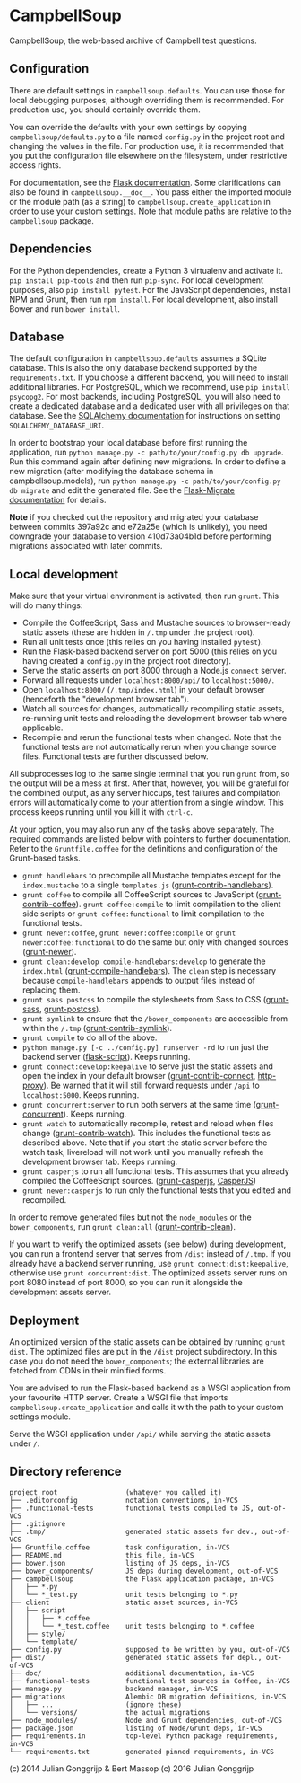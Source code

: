 CampbellSoup
============
CampbellSoup, the web-based archive of Campbell test questions.

Configuration
-------------
There are default settings in `campbellsoup.defaults`. You can use those for local debugging purposes, although overriding them is recommended. For production use, you should certainly override them.

You can override the defaults with your own settings by copying `campbellsoup/defaults.py` to a file named `config.py` in the project root and changing the values in the file. For production use, it is recommended that you put the configuration file elsewhere on the filesystem, under restrictive access rights.

For documentation, see the [Flask documentation][1]. Some clarifications can also be found in `campbellsoup.__doc__`. You pass either the imported module or the module path (as a string) to `campbellsoup.create_application` in order to use your custom settings. Note that module paths are relative to the `campbellsoup` package.

Dependencies
------------
For the Python dependencies, create a Python 3 virtualenv and activate it. `pip install pip-tools` and then run `pip-sync`. For local development purposes, also `pip install pytest`. For the JavaScript dependencies, install NPM and Grunt, then run `npm install`. For local development, also install Bower and run `bower install`.

Database
--------
The default configuration in `campbellsoup.defaults` assumes a SQLite database. This is also the only database backend supported by the `requirements.txt`. If you choose a different backend, you will need to install additional libraries. For PostgreSQL, which we recommend, use `pip install psycopg2`. For most backends, including PostgreSQL, you will also need to create a dedicated database and a dedicated user with all privileges on that database. See the [SQLAlchemy documentation][2] for instructions on setting `SQLALCHEMY_DATABASE_URI`.

In order to bootstrap your local database before first running the application, run `python manage.py -c path/to/your/config.py db upgrade`. Run this command again after defining new migrations. In order to define a new migration (after modifying the database schema in campbellsoup.models), run `python manage.py -c path/to/your/config.py db migrate` and edit the generated file. See the [Flask-Migrate documentation][14] for details.

**Note** if you checked out the repository and migrated your database between commits 397a92c and e72a25e (which is unlikely), you need downgrade your database to version 410d73a04b1d before performing migrations associated with later commits.

Local development
-----------------
Make sure that your virtual environment is activated, then run `grunt`. This will do many things:

  - Compile the CoffeeScript, Sass and Mustache sources to browser-ready static assets (these are hidden in `/.tmp` under the project root).
  - Run all unit tests once (this relies on you having installed `pytest`).
  - Run the Flask-based backend server on port 5000 (this relies on you having created a `config.py` in the project root directory).
  - Serve the static asserts on port 8000 through a Node.js `connect` server.
  - Forward all requests under `localhost:8000/api/` to `localhost:5000/`.
  - Open `localhost:8000/` (`/.tmp/index.html`) in your default browser (henceforth the "development browser tab").
  - Watch all sources for changes, automatically recompiling static assets, re-running unit tests and reloading the development browser tab where applicable.
  - Recompile and rerun the functional tests when changed. Note that the functional tests are not automatically rerun when you change source files. Functional tests are further discussed below.

All subprocesses log to the same single terminal that you run `grunt` from, so the output will be a mess at first. After that, however, you will be grateful for the combined output, as any server hiccups, test failures and compilation errors will automatically come to your attention from a single window. This process keeps running until you kill it with `ctrl-c`.

At your option, you may also run any of the tasks above separately. The required commands are listed below with pointers to further documentation. Refer to the `Gruntfile.coffee` for the definitions and configuration of the Grunt-based tasks.

  - `grunt handlebars` to precompile all Mustache templates except for the `index.mustache` to a single `templates.js` ([grunt-contrib-handlebars][13]).
  - `grunt coffee` to compile all CoffeeScript sources to JavaScript ([grunt-contrib-coffee][3]). `grunt coffee:compile` to limit compilation to the client side scripts or `grunt coffee:functional` to limit compilation to the functional tests.
  - `grunt newer:coffee`, `grunt newer:coffee:compile` or `grunt newer:coffee:functional` to do the same but only with changed sources ([grunt-newer][15]).
  - `grunt clean:develop compile-handlebars:develop` to generate the `index.html` ([grunt-compile-handlebars][4]). The `clean` step is necessary because `compile-handlebars` appends to output files instead of replacing them.
  - `grunt sass postcss` to compile the stylesheets from Sass to CSS ([grunt-sass][18], [grunt-postcss][19]).
  - `grunt symlink` to ensure that the `/bower_components` are accessible from within the `/.tmp` ([grunt-contrib-symlink][6]).
  - `grunt compile` to do all of the above.
  - `python manage.py [-c ../config.py] runserver -rd` to run just the backend server ([flask-script][12]). Keeps running.
  - `grunt connect:develop:keepalive` to serve just the static assets and open the index in your default browser ([grunt-contrib-connect][7], [http-proxy][8]). Be warned that it will still forward requests under `/api` to `localhost:5000`. Keeps running.
  - `grunt concurrent:server` to run both servers at the same time ([grunt-concurrent][9]). Keeps running.
  - `grunt watch` to automatically recompile, retest and reload when files change ([grunt-contrib-watch][10]). This includes the functional tests as described above. Note that if you start the static server before the watch task, livereload will not work until you manually refresh the development browser tab. Keeps running.
  - `grunt casperjs` to run all functional tests. This assumes that you already compiled the CoffeeScript sources. ([grunt-casperjs][16], [CasperJS][17])
  - `grunt newer:casperjs` to run only the functional tests that you edited and recompiled.

In order to remove generated files but not the `node_modules` or the `bower_components`, run `grunt clean:all` ([grunt-contrib-clean][11]).

If you want to verify the optimized assets (see below) during development, you can run a frontend server that serves from `/dist` instead of `/.tmp`. If you already have a backend server running, use `grunt connect:dist:keepalive`, otherwise use `grunt concurrent:dist`. The optimized assets server runs on port 8080 instead of port 8000, so you can run it alongside the development assets server.

Deployment
----------
An optimized version of the static assets can be obtained by running `grunt dist`. The optimized files are put in the `/dist` project subdirectory. In this case you do not need the `bower_components`; the external libraries are fetched from CDNs in their minified forms.

You are advised to run the Flask-based backend as a WSGI application from your favourite HTTP server. Create a WSGI file that imports `campbellsoup.create_application` and calls it with the path to your custom settings module.

Serve the WSGI application under `/api/` while serving the static assets under `/`.

Directory reference
-------------------

    project root                 (whatever you called it)
    ├── .editorconfig            notation conventions, in-VCS
    ├── .functional-tests        functional tests compiled to JS, out-of-VCS
    ├── .gitignore
    ├── .tmp/                    generated static assets for dev., out-of-VCS
    ├── Gruntfile.coffee         task configuration, in-VCS
    ├── README.md                this file, in-VCS
    ├── bower.json               listing of JS deps, in-VCS
    ├── bower_components/        JS deps during development, out-of-VCS
    ├── campbellsoup             the Flask application package, in-VCS
    │   ├── *.py
    │   └── *_test.py            unit tests belonging to *.py
    ├── client                   static asset sources, in-VCS
    │   ├── script
    │   │   ├── *.coffee
    │   │   └── *_test.coffee    unit tests belonging to *.coffee
    │   ├── style/
    │   └── template/
    ├── config.py                supposed to be written by you, out-of-VCS
    ├── dist/                    generated static assets for depl., out-of-VCS
    ├── doc/                     additional documentation, in-VCS
    ├── functional-tests         functional test sources in Coffee, in-VCS
    ├── manage.py                backend manager, in-VCS
    ├── migrations               Alembic DB migration definitions, in-VCS
    │   ├── ...                  (ignore these)
    │   └── versions/            the actual migrations
    ├── node_modules/            Node and Grunt dependencies, out-of-VCS
    ├── package.json             listing of Node/Grunt deps, in-VCS
    ├── requirements.in          top-level Python package requirements, in-VCS
    └── requirements.txt         generated pinned requirements, in-VCS


(c) 2014 Julian Gonggrijp & Bert Massop
(c) 2016 Julian Gonggrijp


[1]: http://flask.pocoo.org/docs/0.11/config/
[2]: http://docs.sqlalchemy.org/en/rel_1_0/core/engines.html
[3]: https://www.npmjs.com/package/grunt-contrib-coffee
[4]: https://www.npmjs.com/package/grunt-compile-handlebars
[6]: https://www.npmjs.com/package/grunt-contrib-symlink
[7]: https://www.npmjs.com/package/grunt-contrib-connect
[8]: https://www.npmjs.com/package/http-proxy
[9]: https://www.npmjs.com/package/grunt-concurrent
[10]: https://www.npmjs.com/package/grunt-contrib-watch
[11]: https://www.npmjs.com/package/grunt-contrib-clean
[12]: https://flask-script.readthedocs.io/en/latest/
[13]: https://www.npmjs.com/package/grunt-contrib-handlebars
[14]: http://flask-migrate.readthedocs.io/en/latest/
[15]: https://www.npmjs.com/package/grunt-newer
[16]: https://www.npmjs.com/package/grunt-casperjs
[17]: http://docs.casperjs.org/
[18]: https://www.npmjs.com/package/grunt-sass
[19]: https://www.npmjs.com/package/grunt-postcss
